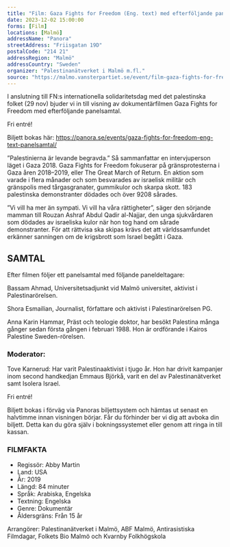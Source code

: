 ```yaml
---
title: "Film: Gaza Fights for Freedom (Eng. text) med efterföljande panelsamtal"
date: 2023-12-02 15:00:00
forms: [Film]
locations: [Malmö]
addressName: "Panora" 
streetAddress: "Friisgatan 19D"
postalCode: "214 21"
addressRegion: "Malmö"
addressCountry: "Sweden"
organizer: "Palestinanätverket i Malmö m.fl."
source: "https://malmo.vansterpartiet.se/event/film-gaza-fights-for-freedom-eng-text-med-efterfoljande-panelsamtal/"
---
```

I anslutning till FN:s internationella solidaritetsdag med det palestinska folket (29 nov) bjuder vi in till visning av dokumentärfilmen Gaza Fights for Freedom med efterföljande panelsamtal.

Fri entré!

Biljett bokas här: https://panora.se/events/gaza-fights-for-freedom-eng-text-panelsamtal/

”Palestinierna är levande begravda.” Så sammanfattar en intervjuperson läget i Gaza 2018. Gaza Fights for Freedom fokuserar på gränsprotesterna i Gaza åren 2018–2019, eller The Great March of Return. En aktion som varade i flera månader och som besvarades av israelisk militär och gränspolis med tårgasgranater, gummikulor och skarpa skott. 183 palestinska demonstranter dödades och över 9208 sårades.

”Vi vill ha mer än sympati. Vi vill ha våra rättigheter”, säger den sörjande mamman till Rouzan Ashraf Abdul Qadir al-Najjar, den unga sjukvårdaren som dödades av israeliska kulor när hon tog hand om sårade demonstranter. För att rättvisa ska skipas krävs det att världssamfundet erkänner sanningen om de krigsbrott som Israel begått i Gaza.

## SAMTAL

Efter filmen följer ett panelsamtal med följande paneldeltagare:

Bassam Ahmad, Universitetsadjunkt vid Malmö universitet, aktivist i Palestinarörelsen.

Shora Esmailian, Journalist, författare och aktivist i Palestinarörelsen PG.

Anna Karin Hammar, Präst och teologie doktor, har besökt Palestina många gånger sedan första gången i februari 1988. Hon är ordförande i Kairos Palestine Sweden-rörelsen.

### Moderator:
Tove Karnerud: Har varit Palestinaaktivist i tjugo år. Hon har drivit kampanjer inom second handkedjan Emmaus Björkå, varit en del av Palestinanätverket samt Isolera Israel.

Fri entré!

Biljett bokas i förväg via Panoras biljettsystem och hämtas ut senast en halvtimme innan visningen börjar. Får du förhinder ber vi dig att avboka din biljett. Detta kan du göra själv i bokningssystemet eller genom att ringa in till kassan.

### FILMFAKTA

- Regissör: Abby Martin
- Land: USA
- År: 2019
- Längd: 84 minuter
- Språk: Arabiska, Engelska
- Textning: Engelska
- Genre: Dokumentär
- Åldersgräns: Från 15 år

Arrangörer: Palestinanätverket i Malmö, ABF Malmö, Antirasistiska Filmdagar, Folkets Bio Malmö och Kvarnby Folkhögskola
